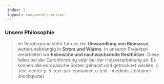 ```yaml
---
 index: 2
 layout: component/section
---
```


### Unsere Philosophie
>Im Vordergrund steht für uns die **Umwandlung von Biomasse**, wetterunabhängig in **Strom und Wärme**. 
In unseren Projekten verarbeiten wir **heimische und nachwachsende Resthölzer**. Diese fallen bei der Durchforstung 
oder bei der Holzverarbeitung  an. Es können alle europäische Sorten gehackt und getrocknet werden. 
{: .text-center p-5 .text-juri .container .u-text--medium .container .blockquote}
